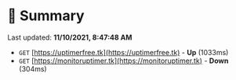 # 📖 Summary
Last updated: **11/10/2021, 8:47:48 AM**

- `GET` [https://uptimerfree.tk](https://uptimerfree.tk) - **Up** (1033ms)
- `GET` [https://monitoruptimer.tk](https://monitoruptimer.tk) - **Down** (304ms)
